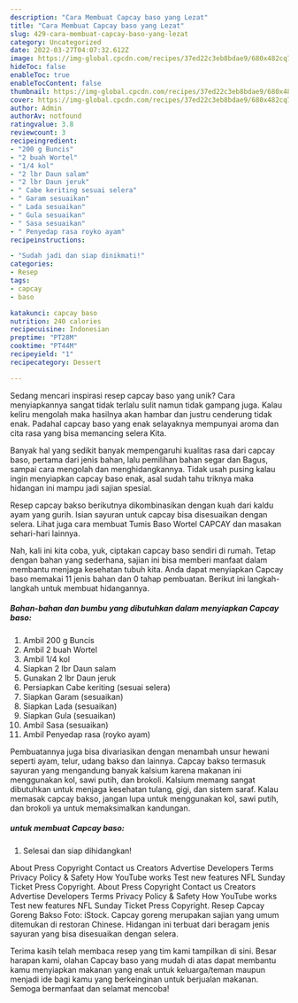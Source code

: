 ```yaml
---
description: "Cara Membuat Capcay baso yang Lezat"
title: "Cara Membuat Capcay baso yang Lezat"
slug: 429-cara-membuat-capcay-baso-yang-lezat
category: Uncategorized
date: 2022-03-27T04:07:32.612Z
image: https://img-global.cpcdn.com/recipes/37ed22c3eb8bdae9/680x482cq70/capcay-baso-foto-resep-utama.jpg
hideToc: false
enableToc: true
enableTocContent: false
thumbnail: https://img-global.cpcdn.com/recipes/37ed22c3eb8bdae9/680x482cq70/capcay-baso-foto-resep-utama.jpg
cover: https://img-global.cpcdn.com/recipes/37ed22c3eb8bdae9/680x482cq70/capcay-baso-foto-resep-utama.jpg
author: Admin
authorAv: notfound
ratingvalue: 3.8
reviewcount: 3
recipeingredient:
- "200 g Buncis"
- "2 buah Wortel"
- "1/4 kol"
- "2 lbr Daun salam"
- "2 lbr Daun jeruk"
- " Cabe keriting sesuai selera"
- " Garam sesuaikan"
- " Lada sesuaikan"
- " Gula sesuaikan"
- " Sasa sesuaikan"
- " Penyedap rasa royko ayam"
recipeinstructions:

- "Sudah jadi dan siap dinikmati!"
categories:
- Resep
tags:
- capcay
- baso

katakunci: capcay baso 
nutrition: 240 calories
recipecuisine: Indonesian
preptime: "PT28M"
cooktime: "PT44M"
recipeyield: "1"
recipecategory: Dessert

---
```





Sedang mencari inspirasi resep capcay baso yang unik? Cara menyiapkannya sangat tidak terlalu sulit namun tidak gampang juga. Kalau keliru mengolah maka hasilnya akan hambar dan justru cenderung tidak enak. Padahal capcay baso yang enak selayaknya mempunyai aroma dan cita rasa yang bisa memancing selera Kita.





Banyak hal yang sedikit banyak mempengaruhi kualitas rasa dari capcay baso, pertama dari jenis bahan, lalu pemilihan bahan segar dan Bagus, sampai cara mengolah dan menghidangkannya. Tidak usah pusing kalau ingin menyiapkan capcay baso enak,      asal sudah tahu triknya maka hidangan ini mampu jadi sajian spesial.














Resep capcay bakso berikutnya dikombinasikan dengan kuah dari kaldu ayam yang gurih. Isian sayuran untuk capcay bisa disesuaikan dengan selera. Lihat juga cara membuat Tumis Baso Wortel CAPCAY dan masakan sehari-hari lainnya.






Nah, kali ini kita coba, yuk, ciptakan capcay baso sendiri di rumah. Tetap dengan bahan yang sederhana, sajian ini bisa memberi manfaat dalam membantu menjaga kesehatan tubuh kita. Anda dapat menyiapkan Capcay baso memakai 11 jenis bahan dan 0 tahap pembuatan. Berikut ini langkah-langkah untuk membuat hidangannya.

<!--inarticleads1-->

##### Bahan-bahan dan bumbu yang dibutuhkan dalam menyiapkan Capcay baso:

1. Ambil 200 g Buncis
1. Ambil 2 buah Wortel
1. Ambil 1/4 kol
1. Siapkan 2 lbr Daun salam
1. Gunakan 2 lbr Daun jeruk
1. Persiapkan  Cabe keriting (sesuai selera)
1. Siapkan  Garam (sesuaikan)
1. Siapkan  Lada (sesuaikan)
1. Siapkan  Gula (sesuaikan)
1. Ambil  Sasa (sesuaikan)
1. Ambil  Penyedap rasa (royko ayam)


Pembuatannya juga bisa divariasikan dengan menambah unsur hewani seperti ayam, telur, udang bakso dan lainnya. Capcay bakso termasuk sayuran yang mengandung banyak kalsium karena makanan ini menggunakan kol, sawi putih, dan brokoli. Kalsium memang sangat dibutuhkan untuk menjaga kesehatan tulang, gigi, dan sistem saraf. Kalau memasak capcay bakso, jangan lupa untuk menggunakan kol, sawi putih, dan brokoli ya untuk memaksimalkan kandungan. 

<!--inarticleads2-->

#####  untuk membuat Capcay baso:


1. Selesai dan siap dihidangkan!

About Press Copyright Contact us Creators Advertise Developers Terms Privacy Policy &amp; Safety How YouTube works Test new features NFL Sunday Ticket Press Copyright. About Press Copyright Contact us Creators Advertise Developers Terms Privacy Policy &amp; Safety How YouTube works Test new features NFL Sunday Ticket Press Copyright. Resep Capcay Goreng Bakso Foto: iStock. Capcay goreng merupakan sajian yang umum ditemukan di restoran Chinese. Hidangan ini terbuat dari beragam jenis sayuran yang bisa disesuaikan dengan selera. 

Terima kasih telah membaca resep yang tim kami tampilkan di sini. Besar harapan kami, olahan Capcay baso yang mudah di atas dapat membantu kamu menyiapkan makanan yang enak untuk keluarga/teman maupun menjadi ide bagi kamu yang berkeinginan untuk berjualan makanan. Semoga bermanfaat dan selamat mencoba!
